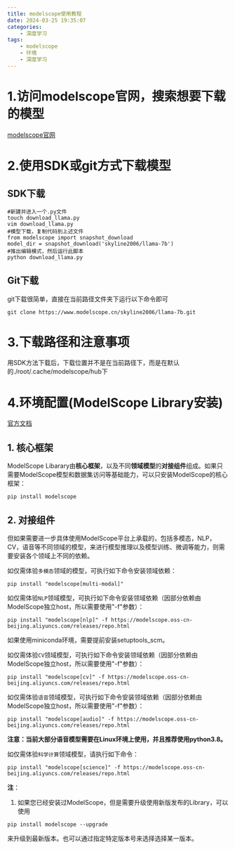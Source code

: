 ```yaml
---
title: modelscope使用教程
date: 2024-03-25 19:35:07
categories:
	- 深度学习
tags: 
	- modelscope
	- 环境
	- 深度学习
---
```

# 1.访问modelscope官网，搜索想要下载的模型
[modelscope官网](https://modelscope.cn)

# 2.使用SDK或git方式下载模型

## SDK下载
```text
#新建并进入一个.py文件
touch download_llama.py
vim download_llama.py
#模型下载，复制代码到上述文件
from modelscope import snapshot_download 
model_dir = snapshot_download('skyline2006/llama-7b')
#推出编辑模式，然后运行此脚本
python download_llama.py
```
## Git下载
git下载很简单，直接在当前路径文件夹下运行以下命令即可

```text
git clone https://www.modelscope.cn/skyline2006/llama-7b.git
```
# 3.下载路径和注意事项
用SDK方法下载后，下载位置并不是在当前路径下，而是在默认的./root/.cache/modelscope/hub下
# 4.环境配置(ModelScope Library安装)
[官方文档](https://modelscope.cn/docs/%E7%8E%AF%E5%A2%83%E5%AE%89%E8%A3%85)
## 1. 核心框架
ModelScope Libarary由**核心框架**，以及不同**领域模型**的**对接组件**组成。如果只需要ModelScope模型和数据集访问等基础能力，可以只安装ModelScope的核心框架：

`pip install modelscope`

## 2. 对接组件
但如果需要进一步具体使用ModelScope平台上承载的，包括多模态，NLP，CV，语音等不同领域的模型，来进行模型推理以及模型训练、微调等能力，则需要安装各个领域上不同的依赖。

如仅需体验`多模态`领域的模型，可执行如下命令安装领域依赖：

`pip install "modelscope[multi-modal]"` 

如仅需体验`NLP`领域模型，可执行如下命令安装领域依赖（因部分依赖由ModelScope独立host，所以需要使用"-f"参数）：

`pip install "modelscope[nlp]" -f https://modelscope.oss-cn-beijing.aliyuncs.com/releases/repo.html`

如果使用miniconda环境，需要提前安装setuptools_scm。

如仅需体验`CV`领域模型，可执行如下命令安装领域依赖（因部分依赖由ModelScope独立host，所以需要使用"-f"参数）：

`pip install "modelscope[cv]" -f https://modelscope.oss-cn-beijing.aliyuncs.com/releases/repo.html`

如仅需体验`语音`领域模型，可执行如下命令安装领域依赖（因部分依赖由ModelScope独立host，所以需要使用"-f"参数）：

`pip install "modelscope[audio]" -f https://modelscope.oss-cn-beijing.aliyuncs.com/releases/repo.html`

**注意：当前大部分语音模型需要在Linux环境上使用，并且推荐使用python3.8。**

如仅需体验`科学计算`领域模型，请执行如下命令：

`pip install "modelscope[science]" -f https://modelscope.oss-cn-beijing.aliyuncs.com/releases/repo.html`

**注**：

1. 如果您已经安装过ModelScope，但是需要升级使用新版发布的Library，可以使用

`pip install modelscope --upgrade`

来升级到最新版本。也可以通过指定特定版本号来选择选择某一版本。